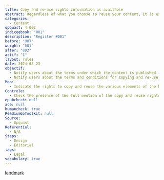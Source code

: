 ```yaml
---
title: Copy and re-use rights information is available
abstract: Regardless of what you choose to reuse your content, it is essential to inform people about their rights in this area.
categories:
  - Content
opquast: 4 002
indiceebook: "001"
description: "Register #001"
before: "087"
weight: "001"
after: "002"
actif: "1"
layout: rules
date: 2024-02-23
objectif:
  - Notify users about the terms under which the content is published.
  - Notify users about the terms and conditions for copying and re-use.
Meo:
  - Indicate the rights to copy and reuse the various elements of the book on one or more pages written and identified as such (copyright page and credit page).
Controle:
  - Check the presence of the full mention of the copy and reuse rights in one or more pages of the content table or through one or more repaint points (landmark).
epubcheck: null
ace: null
humancheck: true
ReadiumGoToolkit: null
Source:
  - Opquast
Referentiel:
  - N/A
Steps:
  - Design
  - Editorial
tags:
  - Legal
vocabulary: true
---
```


[landmark](../../vocabulaire#landmarks)
